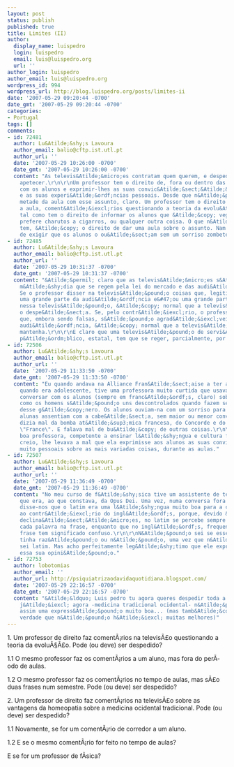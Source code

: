 ```yaml
---
layout: post
status: publish
published: true
title: Limites (II)
author:
  display_name: luispedro
  login: luispedro
  email: luis@luispedro.org
  url: ''
author_login: luispedro
author_email: luis@luispedro.org
wordpress_id: 994
wordpress_url: http://blog.luispedro.org/posts/limites-ii
date: '2007-05-29 09:20:44 -0700'
date_gmt: '2007-05-29 09:20:44 -0700'
categories:
- Portugal
tags: []
comments:
- id: 72481
  author: Lu&Atilde;&shy;s Lavoura
  author_email: balio@cftp.ist.utl.pt
  author_url: ''
  date: '2007-05-29 10:26:00 -0700'
  date_gmt: '2007-05-29 10:26:00 -0700'
  content: "As televis&Atilde;&micro;es contratam quem querem, e despedem se lhes
    apetecer.\r\n\r\nUm professor tem o direito de, fora ou dentro das aulas, conversar
    com os alunos e exprimir-lhes as suas convic&Atilde;&sect;&Atilde;&micro;es pessoais
    e as suas experi&Atilde;&ordf;ncias pessoais. Desde que n&Atilde;&pound;o gaste
    metade da aula com esse assunto, claro. Um professor tem o direito de fazer, durante
    a aula, coment&Atilde;&iexcl;rios questionando a teoria da evolu&Atilde;&sect;&Atilde;&pound;o,
    tal como tem o direito de informar os alunos que &Atilde;&copy; vegetariano, que
    prefere charutos a cigarros, ou qualquer outra coisa. O que n&Atilde;&pound;o
    tem, &Atilde;&copy; o direito de dar uma aula sobre o assunto. Nam tem o direito
    de exigir que os alunos o ou&Atilde;&sect;am sem um sorriso zombeteiro."
- id: 72485
  author: Lu&Atilde;&shy;s Lavoura
  author_email: balio@cftp.ist.utl.pt
  author_url: ''
  date: '2007-05-29 10:31:37 -0700'
  date_gmt: '2007-05-29 10:31:37 -0700'
  content: "&Atilde;&permil; claro que as televis&Atilde;&micro;es s&Atilde;&pound;o
    m&Atilde;&shy;dia que se regem pela lei do mercado e das audi&Atilde;&ordf;ncias.
    Se o professor disser na televis&Atilde;&pound;o coisas que, legitimamente, enfurecem
    uma grande parte da audi&Atilde;&ordf;ncia e&#47;ou uma grande parte dos anunciantes
    nessa televis&Atilde;&pound;o, &Atilde;&copy; normal que a televis&Atilde;&pound;o
    o despe&Atilde;&sect;a. Se, pelo contr&Atilde;&iexcl;rio, o professor disser coisas
    que, embora sendo falsas, s&Atilde;&pound;o agrad&Atilde;&iexcl;veis &Atilde;&nbsp;
    audi&Atilde;&ordf;ncia, &Atilde;&copy; normal que a televis&Atilde;&pound;o o
    mantenha.\r\n\r\nE claro que uma televis&Atilde;&pound;o de servi&Atilde;&sect;o
    p&Atilde;&ordm;blico, estatal, tem que se reger, parcialmente, por outros crit&Atilde;&copy;rios."
- id: 72506
  author: Lu&Atilde;&shy;s Lavoura
  author_email: balio@cftp.ist.utl.pt
  author_url: ''
  date: '2007-05-29 11:33:50 -0700'
  date_gmt: '2007-05-29 11:33:50 -0700'
  content: "Eu quando andava na Alliance Fran&Atilde;&sect;aise a ter aulas de franc&Atilde;&ordf;s,
    quando era adolescente, tive uma professora muito curtida que usava as aulas para
    conversar com os alunos (sempre em franc&Atilde;&ordf;s, claro) sobre a forma
    como os homens s&Atilde;&pound;o uns descontrolados quando fazem sexo, e coisas
    desse g&Atilde;&copy;nero. Os alunos ouviam-na com um sorriso para dentro, e algumas
    alunas assentiam com a cabe&Atilde;&sect;a, sem maior ou menor convic&Atilde;&sect;&Atilde;&pound;o.\r\n\r\nTamb&Atilde;&copy;m
    dizia mal da bomba at&Atilde;&sup3;mica francesa, do Concorde e do navio de cruzeiros
    \"France\". E falava mal de bu&Atilde;&copy; de outras coisas.\r\n\r\nEra uma
    boa professora, competente a ensinar l&Atilde;&shy;ngua e cultura francesa. Ningu&Atilde;&copy;m,
    creio, lhe levava a mal que ela exprimisse aos alunos as suas convic&Atilde;&sect;&Atilde;&micro;es
    muito pessoais sobre as mais variadas coisas, durante as aulas."
- id: 72507
  author: Lu&Atilde;&shy;s Lavoura
  author_email: balio@cftp.ist.utl.pt
  author_url: ''
  date: '2007-05-29 11:36:49 -0700'
  date_gmt: '2007-05-29 11:36:49 -0700'
  content: "No meu curso de f&Atilde;&shy;sica tive um assistente de termodin&Atilde;&cent;mica
    que era, ao que constava, da Opus Dei. Uma vez, numa conversa fora da aula, ele
    disse-nos que o latim era uma l&Atilde;&shy;ngua muito boa para a ci&Atilde;&ordf;ncia,
    ao contr&Atilde;&iexcl;rio do ingl&Atilde;&ordf;s, porque, devido &Atilde;&nbsp;s
    declina&Atilde;&sect;&Atilde;&micro;es, no latim se percebe sempre o papel de
    cada palavra na frase, enquanto que no ingl&Atilde;&ordf;s, frequentemente, uma
    frase tem significado confuso.\r\n\r\nN&Atilde;&pound;o sei se esse professor
    tinha raz&Atilde;&pound;o ou n&Atilde;&pound;o, uma vez que n&Atilde;&pound;o
    sei latim. Mas acho perfeitamente leg&Atilde;&shy;timo que ele exprima aos alunos
    essa sua opini&Atilde;&pound;o."
- id: 72753
  author: lobotomias
  author_email: ''
  author_url: http://psiquiatrizaodavidaquotidiana.blogspot.com/
  date: '2007-05-29 22:16:57 -0700'
  date_gmt: '2007-05-29 22:16:57 -0700'
  content: "&Atilde;&ldquo; Luis pedro tu agora queres despedir toda a gente?!!\r\nE
    j&Atilde;&iexcl; agora -medicina tradicional ocidental- n&Atilde;&pound;o &Atilde;&copy;
    assim uma express&Atilde;&pound;o muito boa... (mas tamb&Atilde;&copy;m &Atilde;&copy;
    verdade que n&Atilde;&pound;o h&Atilde;&iexcl; muitas melhores)"
---
```

<p>1. Um professor de direito faz coment&Atilde;&iexcl;rios na televis&Atilde;&pound;o questionando a teoria da evolu&Atilde;&sect;&Atilde;&pound;o. Pode (ou deve) ser despedido?
<p>1.1 O mesmo professor faz os coment&Atilde;&iexcl;rios a um aluno, mas fora do per&Atilde;&shy;odo de aulas.
<p>1.2 O mesmo professor faz os coment&Atilde;&iexcl;rios no tempo de aulas, mas s&Atilde;&pound;o duas frases num semestre. Pode (ou deve) ser despedido?
<p>2. Um professor de direito faz coment&Atilde;&iexcl;rios na televis&Atilde;&pound;o sobre as vantagens da homeopatia sobre a medicina ocidental tradicional. Pode (ou deve) ser despedido?
<p>1.1 Novamente, se for um coment&Atilde;&iexcl;rio de corredor a um aluno.
<p>1.2 E se o mesmo coment&Atilde;&iexcl;rio for feito no tempo de aulas?
<p>E se for um professor de f&Atilde;&shy;sica?</p>
